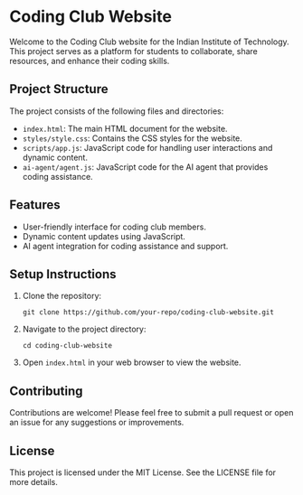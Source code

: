 # Coding Club Website

Welcome to the Coding Club website for the Indian Institute of Technology. This project serves as a platform for students to collaborate, share resources, and enhance their coding skills.

## Project Structure

The project consists of the following files and directories:

- `index.html`: The main HTML document for the website.
- `styles/style.css`: Contains the CSS styles for the website.
- `scripts/app.js`: JavaScript code for handling user interactions and dynamic content.
- `ai-agent/agent.js`: JavaScript code for the AI agent that provides coding assistance.

## Features

- User-friendly interface for coding club members.
- Dynamic content updates using JavaScript.
- AI agent integration for coding assistance and support.

## Setup Instructions

1. Clone the repository:
   ```
   git clone https://github.com/your-repo/coding-club-website.git
   ```
2. Navigate to the project directory:
   ```
   cd coding-club-website
   ```
3. Open `index.html` in your web browser to view the website.

## Contributing

Contributions are welcome! Please feel free to submit a pull request or open an issue for any suggestions or improvements.

## License

This project is licensed under the MIT License. See the LICENSE file for more details.